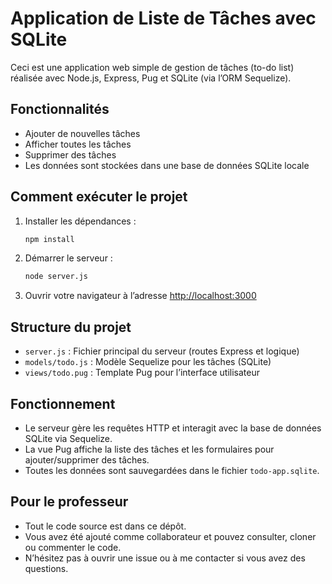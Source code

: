 # Application de Liste de Tâches avec SQLite

Ceci est une application web simple de gestion de tâches (to-do list) réalisée avec Node.js, Express, Pug et SQLite (via l’ORM Sequelize).

## Fonctionnalités

- Ajouter de nouvelles tâches
- Afficher toutes les tâches
- Supprimer des tâches
- Les données sont stockées dans une base de données SQLite locale

## Comment exécuter le projet

1. Installer les dépendances :
   ```bash
   npm install
   ```
2. Démarrer le serveur :
   ```bash
   node server.js
   ```
3. Ouvrir votre navigateur à l’adresse [http://localhost:3000](http://localhost:3000)

## Structure du projet

- `server.js` : Fichier principal du serveur (routes Express et logique)
- `models/todo.js` : Modèle Sequelize pour les tâches (SQLite)
- `views/todo.pug` : Template Pug pour l’interface utilisateur

## Fonctionnement

- Le serveur gère les requêtes HTTP et interagit avec la base de données SQLite via Sequelize.
- La vue Pug affiche la liste des tâches et les formulaires pour ajouter/supprimer des tâches.
- Toutes les données sont sauvegardées dans le fichier `todo-app.sqlite`.

## Pour le professeur

- Tout le code source est dans ce dépôt.
- Vous avez été ajouté comme collaborateur et pouvez consulter, cloner ou commenter le code.
- N’hésitez pas à ouvrir une issue ou à me contacter si vous avez des questions.
